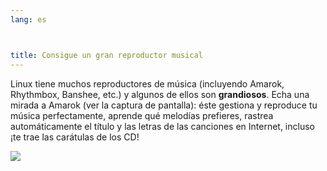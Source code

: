 ```yaml
---
lang: es



title: Consigue un gran reproductor musical
---
```


Linux tiene muchos reproductores de música (incluyendo Amarok, Rhythmbox, Banshee, etc.) y algunos de ellos son <b>grandiosos</b>. Echa una mirada a Amarok (ver la captura de pantalla): éste gestiona y reproduce tu música perfectamente, aprende qué melodías prefieres, rastrea automáticamente el título y las letras de las canciones en Internet, incluso ¡te trae las carátulas de los CD!

<img src="Images/amarok.png" />




